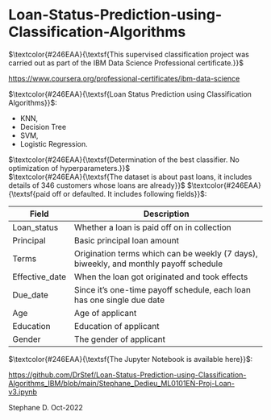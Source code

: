 # Loan-Status-Prediction-using-Classification-Algorithms

$\textcolor{#246EAA}{\textsf{This supervised classification project was carried out as part of the IBM Data Science Professional certificate.}}$

https://www.coursera.org/professional-certificates/ibm-data-science

$\textcolor{#246EAA}{\textsf{Loan Status Prediction using Classification Algorithms}}$:
   * KNN, 
   * Decision Tree 
   * SVM, 
   * Logistic Regression.

$\textcolor{#246EAA}{\textsf{Determination of the best classifier. No optimization of hyperparameters.}}$  
$\textcolor{#246EAA}{\textsf{The dataset is about past loans, it includes details of 346 customers whose loans are already}}$
$\textcolor{#246EAA}{\textsf{paid off or defaulted. It includes following fields}}$:

| Field |  Description  |
| ---   |  ---          |	
| Loan_status |	Whether a loan is paid off on in collection |
| Principal |	Basic principal loan amount |
|Terms	 | Origination terms which can be weekly (7 days), biweekly, and monthly payoff schedule |
|Effective_date |	When the loan got originated and took effects |
|Due_date |	Since it’s one-time payoff schedule, each loan has one single due date |
|Age	 | Age of applicant |
|Education |	Education of applicant |
|Gender	| The gender of applicant  |


$\textcolor{#246EAA}{\textsf{The Jupyter Notebook is available here}}$: 

https://github.com/DrStef/Loan-Status-Prediction-using-Classification-Algorithms_IBM/blob/main/Stephane_Dedieu_ML0101EN-Proj-Loan-v3.ipynb


Stephane D. Oct-2022
